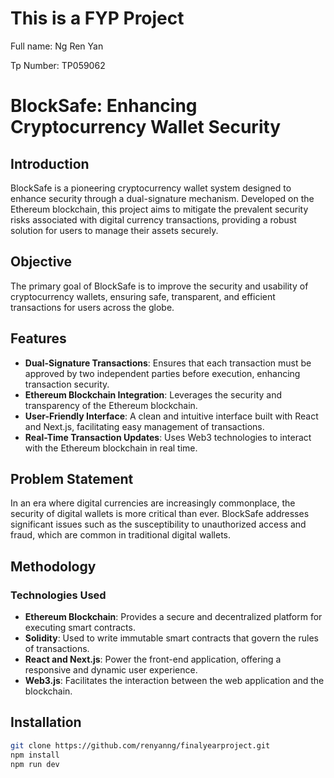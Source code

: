 # This is a FYP Project

Full name: Ng Ren Yan

Tp Number: TP059062

# BlockSafe: Enhancing Cryptocurrency Wallet Security

## Introduction
BlockSafe is a pioneering cryptocurrency wallet system designed to enhance security through a dual-signature mechanism. Developed on the Ethereum blockchain, this project aims to mitigate the prevalent security risks associated with digital currency transactions, providing a robust solution for users to manage their assets securely.

## Objective
The primary goal of BlockSafe is to improve the security and usability of cryptocurrency wallets, ensuring safe, transparent, and efficient transactions for users across the globe.

## Features
- **Dual-Signature Transactions**: Ensures that each transaction must be approved by two independent parties before execution, enhancing transaction security.
- **Ethereum Blockchain Integration**: Leverages the security and transparency of the Ethereum blockchain.
- **User-Friendly Interface**: A clean and intuitive interface built with React and Next.js, facilitating easy management of transactions.
- **Real-Time Transaction Updates**: Uses Web3 technologies to interact with the Ethereum blockchain in real time.

## Problem Statement
In an era where digital currencies are increasingly commonplace, the security of digital wallets is more critical than ever. BlockSafe addresses significant issues such as the susceptibility to unauthorized access and fraud, which are common in traditional digital wallets.

## Methodology
### Technologies Used
- **Ethereum Blockchain**: Provides a secure and decentralized platform for executing smart contracts.
- **Solidity**: Used to write immutable smart contracts that govern the rules of transactions.
- **React and Next.js**: Power the front-end application, offering a responsive and dynamic user experience.
- **Web3.js**: Facilitates the interaction between the web application and the blockchain.

## Installation
```bash
git clone https://github.com/renyanng/finalyearproject.git
npm install
npm run dev

